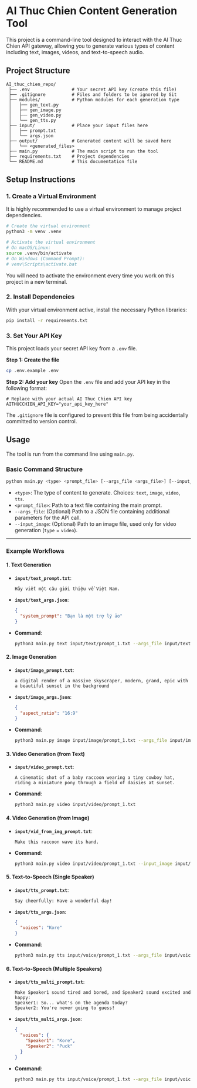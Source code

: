 # AI Thuc Chien Content Generation Tool

This project is a command-line tool designed to interact with the AI Thuc Chien API gateway, allowing you to generate various types of content including text, images, videos, and text-to-speech audio.

## Project Structure

```
AI_thuc_chien_repo/
 ├── .env                # Your secret API key (create this file)
 ├── .gitignore          # Files and folders to be ignored by Git
 ├── modules/            # Python modules for each generation type
 │   ├── gen_text.py
 │   ├── gen_image.py
 │   ├── gen_video.py
 │   └── gen_tts.py
 ├── input/              # Place your input files here
 │   ├── prompt.txt
 │   └── args.json
 ├── output/             # Generated content will be saved here
 │   └── <generated_files>
 ├── main.py 			 # The main script to run the tool
 ├── requirements.txt    # Project dependencies
 └── README.md           # This documentation file
```

## Setup Instructions

### 1. Create a Virtual Environment
It is highly recommended to use a virtual environment to manage project dependencies.

```bash
# Create the virtual environment
python3 -m venv .venv

# Activate the virtual environment
# On macOS/Linux:
source .venv/bin/activate
# On Windows (Command Prompt):
# venv\Scripts\activate.bat
```
You will need to activate the environment every time you work on this project in a new terminal.

### 2. Install Dependencies
With your virtual environment active, install the necessary Python libraries:
```bash
pip install -r requirements.txt
```

### 3. Set Your API Key
This project loads your secret API key from a `.env` file.

**Step 1: Create the file**
```bash
cp .env.example .env
```

**Step 2: Add your key**
Open the `.env` file and add your API key in the following format:
```
# Replace with your actual AI Thuc Chien API key
AITHUCCHIEN_API_KEY="your_api_key_here"
```
The `.gitignore` file is configured to prevent this file from being accidentally committed to version control.

## Usage

The tool is run from the command line using `main.py`.

### Basic Command Structure
```bash
python main.py <type> <prompt_file> [--args_file <args_file>] [--input_image <image_path>]
```
-   `<type>`: The type of content to generate. Choices: `text`, `image`, `video`, `tts`.
-   `<prompt_file>`: Path to a text file containing the main prompt.
-   `--args_file`: (Optional) Path to a JSON file containing additional parameters for the API call.
-   `--input_image`: (Optional) Path to an image file, used only for video generation (`type` = `video`).

---

### Example Workflows

#### 1. Text Generation
-   **`input/text_prompt.txt`**:
    ```
    Hãy viết một câu giới thiệu về Việt Nam.
    ```
-   **`input/text_args.json`**:
    ```json
    {
      "system_prompt": "Bạn là một trợ lý ảo"
    }
    ```
-   **Command**:
    ```bash
    python3 main.py text input/text/prompt_1.txt --args_file input/text/prompt_1.json
    ```

#### 2. Image Generation
-   **`input/image_prompt.txt`**:
    ```
    a digital render of a massive skyscraper, modern, grand, epic with a beautiful sunset in the background
    ```
-   **`input/image_args.json`**:
    ```json
    {
      "aspect_ratio": "16:9"
    }
    ```
-   **Command**:
    ```bash
    python3 main.py image input/image/prompt_1.txt --args_file input/image/prompt_1.json
    ```

#### 3. Video Generation (from Text)
-   **`input/video_prompt.txt`**:
    ```
    A cinematic shot of a baby raccoon wearing a tiny cowboy hat, riding a miniature pony through a field of daisies at sunset.
    ```
<!-- -   **`input/video_args.json`**:
    ```json
    {
      "negative_prompt": "blurry, low quality"
    }
    ``` -->
-   **Command**:
    ```bash
    python3 main.py video input/video/prompt_1.txt
    ```

#### 4. Video Generation (from Image)
-   **`input/vid_from_img_prompt.txt`**:
    ```
    Make this raccoon wave its hand.
    ```
-   **Command**:
    ```bash
    python3 main.py video input/video/prompt_1.txt --input_image input/video/prompt_1.png
    ```

#### 5. Text-to-Speech (Single Speaker)
-   **`input/tts_prompt.txt`**:
    ```
    Say cheerfully: Have a wonderful day!
    ```
-   **`input/tts_args.json`**:
    ```json
    {
      "voices": "Kore"
    }
    ```
-   **Command**:
    ```bash
    python3 main.py tts input/voice/prompt_1.txt --args_file input/voice/prompt_1.json
    ```

#### 6. Text-to-Speech (Multiple Speakers)
-   **`input/tts_multi_prompt.txt`**:
    ```
    Make Speaker1 sound tired and bored, and Speaker2 sound excited and happy:
    Speaker1: So... what's on the agenda today?
    Speaker2: You're never going to guess!
    ```
-   **`input/tts_multi_args.json`**:
    ```json
    {
      "voices": {
        "Speaker1": "Kore",
        "Speaker2": "Puck"
      }
    }
    ```
-   **Command**:
    ```bash
    python3 main.py tts input/voice/prompt_1.txt --args_file input/voice/prompt_1.json
    ```